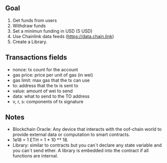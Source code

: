 ## Goal
1. Get funds from users
2. Withdraw funds
3. Set a minimun funding in USD (5 USD)
4. Use Chainlink data feeds (https://data.chain.link)
5. Create a Library.

## Transactions fields
* nonce: tx count for the account
* gas price: price per unit of gas (in wei)
* gas limit: max gas that the tx can use
* to: address that the tx is sent to
* value: amount of wei to send
* data: what to send to the TO address
* v, r, s: components of tx signature

## Notes
* Blockchain Oracle: Any device that interacts with the oof-chain world to provide external data or computation to smart contracts.
* 1e18 = 1 ETH = 1 * 10 ** 18.
* Library: similar to contracts but you can´t declare any state variable and you can´t send ether. A library is embedded into the contract if all functions are internal.
